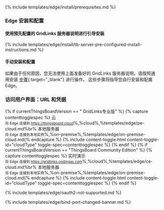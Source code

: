 {% include templates/edge/install/prerequisites.md %}

### Edge 安装和配置

#### 使用预先配置的 GridLinks 服务器说明进行引导安装

{% include templates/edge/install/tb-server-pre-configured-install-instructions.md %}

#### 手动安装和配置

如果由于任何原因，您无法使用上面准备好的 GridLinks 服务器说明，请按照通用安装 [步骤](/docs/user-guide/install/{{docsPrefix}}installation-options/){:target="_blank"} 进行操作。
这些步骤将指导您自行安装和配置 Edge。

### 访问用户界面：URL 和凭据

{% if currentThingsBoardVersion == " GridLinks专业版" %}
{% capture contenttogglespec %}
云<br><small>将 Edge 连接到 https://thingsboard.cloud</small>%,%cloud%,%templates/edge/pe-cloud.md%br%
本地服务器<br><small>将 Edge 连接到本地实例</small>%,%on-premise%,%templates/edge/on-premise-cloud.md{% endcapture %}
{% include content-toggle.html content-toggle-id="cloudType" toggle-spec=contenttogglespec %}
{% endif %}
{% if currentThingsBoardVersion == "ThingsBoard Community Edition" %}
{% capture contenttogglespec %}
实时演示<br><small>将 Edge 连接到 https://gridlinks.codingas.com</small>%,%cloud%,%templates/edge/ce-cloud.md%br%
本地服务器<br><small>将 Edge 连接到本地实例</small>%,%on-premise%,%templates/edge/on-premise-cloud.md{% endcapture %}
{% include content-toggle.html content-toggle-id="cloudType" toggle-spec=contenttogglespec %}
{% endif %}

{% include templates/edge/oauth2-not-supported.md %}

{% include templates/edge/bind-port-changed-banner.md %}